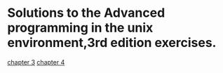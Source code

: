 # Solutions to the Advanced programming in the unix environment,3rd edition exercises.  
[chapter 3](https://github.com/maitreyak/APUE_Book_Solutions/blob/master/chapter3.md)
[chapter 4](https://github.com/maitreyak/APUE_Book_Solutions/blob/master/chapter4.md)
